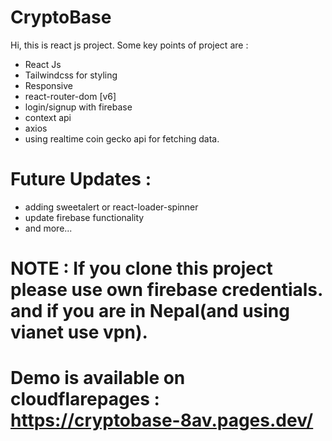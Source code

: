 # CryptoBase 

Hi, this is react js project. Some key points of project are :

- React Js
- Tailwindcss for styling
- Responsive
- react-router-dom [v6]
- login/signup with firebase
- context api
- axios
- using realtime coin gecko api for fetching data.

# Future Updates :
- adding sweetalert or react-loader-spinner
- update firebase functionality
- and more...



# NOTE : If you clone this project please use own firebase credentials. and if you are in Nepal(and using vianet use vpn).



# Demo is available on cloudflarepages : https://cryptobase-8av.pages.dev/




